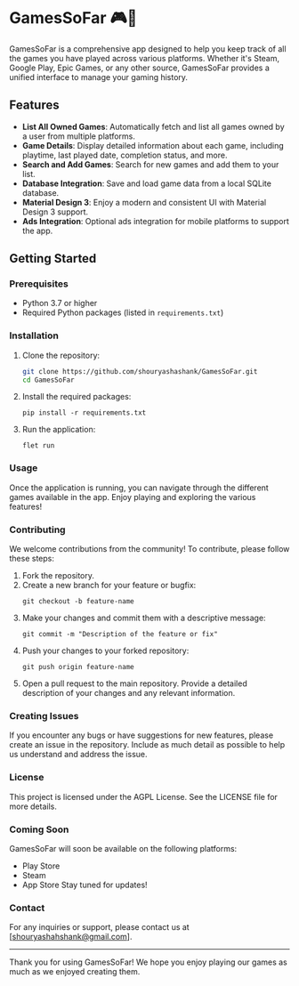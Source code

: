# GamesSoFar 🎮📜

GamesSoFar is a comprehensive app designed to help you keep track of all the games you have played across various platforms. Whether it's Steam, Google Play, Epic Games, or any other source, GamesSoFar provides a unified interface to manage your gaming history.

## Features
- **List All Owned Games**: Automatically fetch and list all games owned by a user from multiple platforms.
- **Game Details**: Display detailed information about each game, including playtime, last played date, completion status, and more.
- **Search and Add Games**: Search for new games and add them to your list.
- **Database Integration**: Save and load game data from a local SQLite database.
- **Material Design 3**: Enjoy a modern and consistent UI with Material Design 3 support.
- **Ads Integration**: Optional ads integration for mobile platforms to support the app.

## Getting Started

### Prerequisites
- Python 3.7 or higher
- Required Python packages (listed in `requirements.txt`)

### Installation

1. Clone the repository:
   ```sh
   git clone https://github.com/shouryashashank/GamesSoFar.git
   cd GamesSoFar

2. Install the required packages:
    ```
    pip install -r requirements.txt

3. Run the application:
    ```
    flet run

### Usage
Once the application is running, you can navigate through the different games available in the app. Enjoy playing and exploring the various features!

### Contributing
We welcome contributions from the community! To contribute, please follow these steps:

1. Fork the repository.
2. Create a new branch for your feature or bugfix:
    ```
    git checkout -b feature-name
3. Make your changes and commit them with a descriptive message:
    ```
    git commit -m "Description of the feature or fix"
4. Push your changes to your forked repository:
    ```
    git push origin feature-name
5. Open a pull request to the main repository. Provide a detailed description of your changes and any relevant information.

### Creating Issues
If you encounter any bugs or have suggestions for new features, please create an issue in the repository. Include as much detail as possible to help us understand and address the issue.

### License
This project is licensed under the AGPL License. See the LICENSE file for more details.

### Coming Soon
GamesSoFar will soon be available on the following platforms:
* Play Store
* Steam
* App Store
Stay tuned for updates!

### Contact
For any inquiries or support, please contact us at [shouryashahshank@gmail.com].

---
Thank you for using GamesSoFar! We hope you enjoy playing our games as much as we enjoyed creating them.
